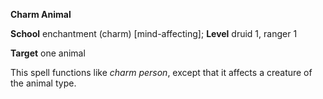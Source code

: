  **Charm Animal**

**School** enchantment (charm) [mind-affecting]; **Level** druid 1, ranger 1

**Target** one animal

This spell functions like _charm person_, except that it affects a creature of the animal type.

